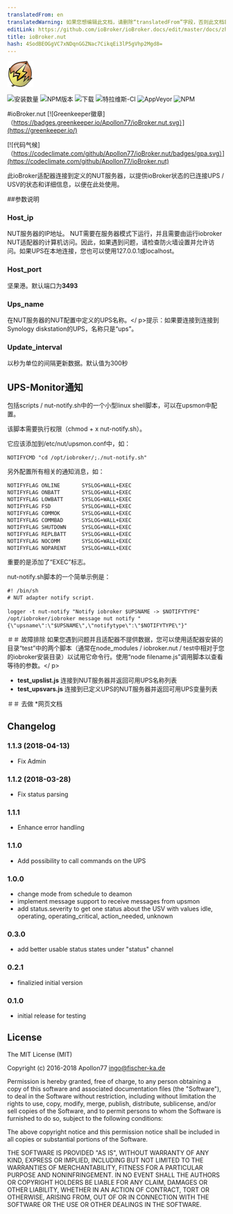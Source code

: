 ```yaml
---
translatedFrom: en
translatedWarning: 如果您想编辑此文档，请删除“translatedFrom”字段，否则此文档将再次自动翻译
editLink: https://github.com/ioBroker/ioBroker.docs/edit/master/docs/zh-cn/adapterref/iobroker.nut/README.md
title: ioBroker.nut
hash: 4SodBEOGgVC7xNDqnGGZNac7CikqEi3lP5gVhp2Mgd8=
---
```

![商标](../../../en/adapterref/iobroker.nut/admin/nut.png)

![安装数量](http://iobroker.live/badges/nut-stable.svg)
![NPM版本](http://img.shields.io/npm/v/iobroker.nut.svg)
![下载](https://img.shields.io/npm/dm/iobroker.nut.svg)
![特拉维斯-CI](http://img.shields.io/travis/Apollon77/ioBroker.nut/master.svg)
![AppVeyor](https://ci.appveyor.com/api/projects/status/github/Apollon77/ioBroker.nut?branch=master&svg=true)
![NPM](https://nodei.co/npm/iobroker.nut.png?downloads=true)

#ioBroker.nut
[![Greenkeeper徽章]（https://badges.greenkeeper.io/Apollon77/ioBroker.nut.svg）](https://greenkeeper.io/)

[![代码气候]（https://codeclimate.com/github/Apollon77/ioBroker.nut/badges/gpa.svg）](https://codeclimate.com/github/Apollon77/ioBroker.nut)

此ioBroker适配器连接到定义的NUT服务器，以提供ioBroker状态的已连接UPS / USV的状态和详细信息，以便在此处使用。

##参数说明
### Host_ip
NUT服务器的IP地址。 NUT需要在服务器模式下运行，并且需要由运行iobroker NUT适配器的计算机访问。因此，如果遇到问题，请检查防火墙设置并允许访问。如果UPS在本地连接，您也可以使用127.0.0.1或localhost。

### Host_port
坚果港。默认端口为<b>3493</b>

### Ups_name
在NUT服务器的NUT配置中定义的UPS名称。</ p>提示：如果要连接到连接到Synology diskstation的UPS，名称只是“ups”。

### Update_interval
以秒为单位的间隔更新数据。默认值为300秒

## UPS-Monitor通知
包括scripts / nut-notify.sh中的一个小型linux shell脚本，可以在upsmon中配置。

该脚本需要执行权限（chmod + x nut-notify.sh）。

它应该添加到/etc/nut/upsmon.conf中，如：

```
NOTIFYCMD "cd /opt/iobroker/;./nut-notify.sh"
```

另外配置所有相关的通知消息，如：

```
NOTIFYFLAG ONLINE       SYSLOG+WALL+EXEC
NOTIFYFLAG ONBATT       SYSLOG+WALL+EXEC
NOTIFYFLAG LOWBATT      SYSLOG+WALL+EXEC
NOTIFYFLAG FSD          SYSLOG+WALL+EXEC
NOTIFYFLAG COMMOK       SYSLOG+WALL+EXEC
NOTIFYFLAG COMMBAD      SYSLOG+WALL+EXEC
NOTIFYFLAG SHUTDOWN     SYSLOG+WALL+EXEC
NOTIFYFLAG REPLBATT     SYSLOG+WALL+EXEC
NOTIFYFLAG NOCOMM       SYSLOG+WALL+EXEC
NOTIFYFLAG NOPARENT     SYSLOG+WALL+EXEC
```

重要的是添加了“EXEC”标志。

nut-notify.sh脚本的一个简单示例是：

```
#! /bin/sh
# NUT adapter notify script.

logger -t nut-notify "Notify iobroker $UPSNAME -> $NOTIFYTYPE"
/opt/iobroker/iobroker message nut notify "{\"upsname\":\"$UPSNAME\",\"notifytype\":\"$NOTIFYTYPE\"}"

```

＃＃ 故障排除
如果您遇到问题并且适配器不提供数据，您可以使用适配器安装的目录“test”中的两个脚本（通常在node_modules / iobroker.nut / test中相对于您的iobroker安装目录）以试用它命令行。使用“node filename.js”调用脚本以查看等待的参数。</ p>

* **test_upslist.js** 连接到NUT服务器并返回可用UPS名称列表
* **test_upsvars.js** 连接到已定义UPS的NUT服务器并返回可用UPS变量列表

＃＃ 去做
*网页文档

## Changelog

### 1.1.3 (2018-04-13)
* Fix Admin

### 1.1.2 (2018-03-28)
* Fix status parsing

### 1.1.1
* Enhance error handling

### 1.1.0
* Add possibility to call commands on the UPS

### 1.0.0
* change mode from schedule to deamon
* implement message support to receive messages from upsmon
* add status.severity to get one status about the USV with values idle, operating, operating_critical, action_needed, unknown

### 0.3.0
* add better usable status states under "status" channel

### 0.2.1
* finalizied initial version

### 0.1.0
* initial release for testing

## License

The MIT License (MIT)

Copyright (c) 2016-2018 Apollon77 <ingo@fischer-ka.de>

Permission is hereby granted, free of charge, to any person obtaining a copy
of this software and associated documentation files (the "Software"), to deal
in the Software without restriction, including without limitation the rights
to use, copy, modify, merge, publish, distribute, sublicense, and/or sell
copies of the Software, and to permit persons to whom the Software is
furnished to do so, subject to the following conditions:

The above copyright notice and this permission notice shall be included in all
copies or substantial portions of the Software.

THE SOFTWARE IS PROVIDED "AS IS", WITHOUT WARRANTY OF ANY KIND, EXPRESS OR
IMPLIED, INCLUDING BUT NOT LIMITED TO THE WARRANTIES OF MERCHANTABILITY,
FITNESS FOR A PARTICULAR PURPOSE AND NONINFRINGEMENT. IN NO EVENT SHALL THE
AUTHORS OR COPYRIGHT HOLDERS BE LIABLE FOR ANY CLAIM, DAMAGES OR OTHER
LIABILITY, WHETHER IN AN ACTION OF CONTRACT, TORT OR OTHERWISE, ARISING FROM,
OUT OF OR IN CONNECTION WITH THE SOFTWARE OR THE USE OR OTHER DEALINGS IN THE
SOFTWARE.
